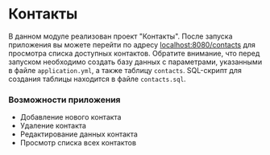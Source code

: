 # Контакты

В данном модуле реализован проект "Контакты". После запуска приложения вы можете перейти по адресу [localhost:8080/contacts](http://localhost:8080/contacts) для просмотра списка доступных контактов. Обратите внимание, что перед запуском необходимо создать базу данных с параметрами, указанными в файле `application.yml`, а также таблицу `contacts`. SQL-скрипт для создания таблицы находится в файле `contacts.sql`.

### Возможности приложения
* Добавление нового контакта
* Удаление контакта
* Редактирование данных контакта
* Просмотр списка всех контактов